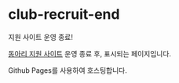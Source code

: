 # club-recruit-end
지원 사이트 운영 종료!

[동아리 지원 사이트](https://github.com/RoDeLa6/club-recruit) 운영 종료 후, 표시되는 페이지입니다.

Github Pages를 사용하여 호스팅합니다.
